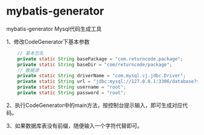 # mybatis-generator
mybatis-generator Mysql代码生成工具

1、修改CodeGenerator下基本参数
```java
    // 基本包名
    private static String basePackage = "com.returncode.package";
    private static String baseDir = "com/returncode/package";
    // 数据源
    private static String driverName = "com.mysql.cj.jdbc.Driver";
    private static String url = "jdbc:mysql://127.0.0.1:3306/database?serverTimezone=GMT%2B8&useUnicode=true&characterEncoding=utf8&useSSL=false";
    private static String username = "root";
    private static String password = "root";
```
2、执行CodeGenerator中的main方法，按控制台提示输入，即可生成对应代码。  

3、如果数据库表没有前缀，随便输入一个字符代替即可。